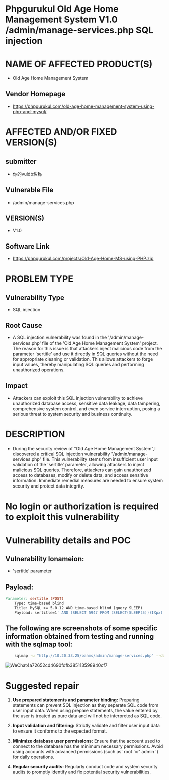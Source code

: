 # Phpgurukul Old Age Home Management System V1.0 /admin/manage-services.php SQL injection

# NAME OF AFFECTED PRODUCT(S)

- Old Age Home Management System

## Vendor Homepage

- https://phpgurukul.com/old-age-home-management-system-using-php-and-mysql/

# AFFECTED AND/OR FIXED VERSION(S)

## submitter

- 你的vuldb名称

## Vulnerable File

- /admin/manage-services.php

## VERSION(S)

- V1.0

## Software Link

- https://phpgurukul.com/projects/Old-Age-Home-MS-using-PHP.zip

# PROBLEM TYPE

## Vulnerability Type

- SQL injection

## Root Cause

- A SQL injection vulnerability was found in the '/admin/manage-services.php' file of the 'Old Age Home Management System' project. The reason for this issue is that attackers inject malicious code from the parameter 'sertitle' and use it directly in SQL queries without the need for appropriate cleaning or validation. This allows attackers to forge input values, thereby manipulating SQL queries and performing unauthorized operations.

## Impact

- Attackers can exploit this SQL injection vulnerability to achieve unauthorized database access, sensitive data leakage, data tampering, comprehensive system control, and even service interruption, posing a serious threat to system security and business continuity.

# DESCRIPTION

- During the security review of "Old Age Home Management System",I discovered a critical SQL injection vulnerability "/admin/manage-services.php" file. This vulnerability stems from insufficient user input validation of the 'sertitle' parameter, allowing attackers to inject malicious SQL queries. Therefore, attackers can gain unauthorized access to databases, modify or delete data, and access sensitive information. Immediate remedial measures are needed to ensure system security and protect data integrity.

# No login or authorization is required to exploit this vulnerability

# Vulnerability details and POC

## Vulnerability lonameion:

- 'sertitle‘ parameter

## Payload:

```makefile
Parameter: sertitle (POST)
    Type: time-based blind
    Title: MySQL >= 5.0.12 AND time-based blind (query SLEEP)
    Payload: sertitle=1' AND (SELECT 5947 FROM (SELECT(SLEEP(5)))IXpx) AND 'Yefw'='Yefw&serdes=1&submit=
```

## The following are screenshots of some specific information obtained from testing and running with the sqlmap tool:

```bash
    sqlmap -u "http://10.20.33.25/oahms/admin/manage-services.php" --data="sertitle=1&dob=111111-11-11&contnum=1&commadd=1&emeradd=1&emercontnum=1&submit=" --dbs
```

![WeChat4a72652cd4690fdfb385113598940cf7](https://github.com/user-attachments/assets/f82f97da-7e70-46e6-91f3-fd207ee03cc1)


# Suggested repair

1. **Use prepared statements and parameter binding:**
   Preparing statements can prevent SQL injection as they separate SQL code from user input data. When using prepare statements, the value entered by the user is treated as pure data and will not be interpreted as SQL code.

2. **Input validation and filtering:**
   Strictly validate and filter user input data to ensure it conforms to the expected format.

3. **Minimize database user permissions:**
   Ensure that the account used to connect to the database has the minimum necessary permissions. Avoid using accounts with advanced permissions (such as' root 'or' admin ') for daily operations.

4. **Regular security audits:**
   Regularly conduct code and system security audits to promptly identify and fix potential security vulnerabilities.
